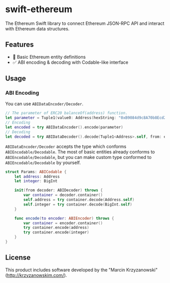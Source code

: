 # swift-ethereum

The Ethereum Swift library to connect Ethereum JSON-RPC API and interact with Ethereum data structures.

## Features

- 🚧 Basic Ethereum entity definitions
- ✅ ABI encoding & decoding with Codable-like interface

## Usage
### ABI Encoding

You can use `ABIDataEncoder/Decoder`. 

```swift
// The parameter of ERC20 balanceOf(address) function.
let parameter = Tuple1(value0: Address(hexString: "0xB9084d9c8A70b8Ecd2b6878ceF735F11b060DE32"))
// Encoding
let encoded = try ABIDataEncoder().encode(parameter)
// Decoding
let decoded = try ABIDataDecoder().decode(Tuple1<Address>.self, from: encoded)
```

`ABIDataEncoder/Decoder` accepts the type which conforms `ABIEncodable/Decodable`. The most of basic entities already conforms to `ABIEncodable/Decodable`, but you can make custom type conformed to `ABIEncodable/Decodable` by yourself. 

```swift
struct Params: ABICodable {
    let address: Address
    let integer: BigInt

    init(from decoder: ABIDecoder) throws {
        var container = decoder.container()
        self.address = try container.decode(Address.self)
        self.integer = try container.decode(BigInt.self)
    }

    func encode(to encoder: ABIEncoder) throws {
        var container = encoder.container()
        try container.encode(address)
        try container.encode(integer)
    }
}
```

## License

This product includes software developed by the "Marcin Krzyzanowski" (http://krzyzanowskim.com/).
